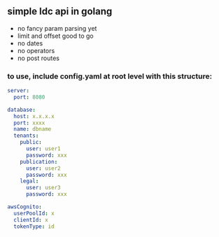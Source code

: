 ## simple ldc api in golang
- no fancy param parsing yet 
- limit and offset good to go
- no dates
- no operators
- no post routes

### to use, include config.yaml at root level with this structure:
```yaml
server:
  port: 8080

database:
  host: x.x.x.x
  port: xxxx
  name: dbname
  tenants:
    public:
      user: user1
      password: xxx
    publication:
      user: user2
      password: xxx
    legal:
      user: user3
      password: xxx

awsCognito:
  userPoolId: x
  clientId: x
  tokenType: id 
```